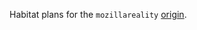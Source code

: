 Habitat plans for the `mozillareality` [origin](https://bldr.habitat.sh/#/origins/mozillareality/packages).
